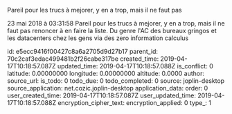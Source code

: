 Pareil pour les trucs à mejorer, y en a trop, mais il ne faut pas

23 mai 2018 à 03:31:58
Pareil pour les trucs à mejorer, y en a trop, mais il ne faut pas
renoncer à en faire la liste. Du genre l\'AC des bureaux gringos et les
datacenters chez les gens via des zero information calculus


id: e5ecc9416f00427c8a6a2705d9d27b17
parent_id: 70c2caf3edac499481b2f26cabe317be
created_time: 2019-04-17T10:18:57.087Z
updated_time: 2019-04-17T10:18:57.088Z
is_conflict: 0
latitude: 0.00000000
longitude: 0.00000000
altitude: 0.0000
author: 
source_url: 
is_todo: 0
todo_due: 0
todo_completed: 0
source: joplin-desktop
source_application: net.cozic.joplin-desktop
application_data: 
order: 0
user_created_time: 2019-04-17T10:18:57.087Z
user_updated_time: 2019-04-17T10:18:57.088Z
encryption_cipher_text: 
encryption_applied: 0
type_: 1